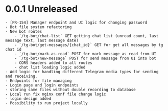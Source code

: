 # 0.0.1 Unreleased
    - [PR-154] Manager endpoint and UI logic for changing password 
    - Bot file system refactoring
    - New bot routes
        - `/tg-bot/chat-list` GET getting chat list (unread count, last message text, last message date)
        - `/tg-bot/get-messages/{chat_id}` GET for get all messages by tg chat id
        - `/tg-bot/mark-as-read` POST for mark message as read from UI
        - `/tg-bot/new-message` POST for send message from UI into bot
        - CORS headers added to all routes
        - chat list loading logic added
    - Add logic for handling different Telegram media types for sending and receiving.
    - Endpoints for file managing
    - Login page and login endpoints
    - storing same files without double recording to database
    - Local run fix nginx conf file change logic
    - login design added
    - Possibility to run project locally
